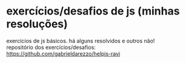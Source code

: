 # exercícios/desafios de js (minhas resoluções)
exercícios de js básicos. há alguns resolvidos e outros não!<br>
repositório dos exercícios/desafios: https://github.com/gabrieldarezzo/helpjs-ravi
